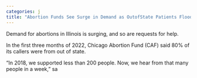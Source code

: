 ```yaml
---
categories: j
title: "Abortion Funds See Surge in Demand as OutofState Patients Flood Illinois"
---
```


Demand for abortions in Illinois is surging, and so are requests for help.



In the first three months of 2022, Chicago Abortion Fund (CAF) said 80% of its callers were from out of state. 



&#8220;In 2018, we supported less than 200 people. Now, we hear from that many people in a week,&#8221; sa